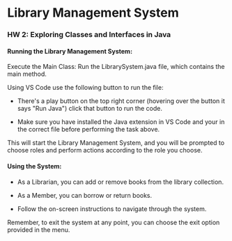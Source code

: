 # Library Management System
### HW 2: Exploring Classes and Interfaces in Java

#### Running the Library Management System:

Execute the Main Class: Run the LibrarySystem.java file, which contains the main method.

Using VS Code use the following button to run the file:

-   There's a play button on the top right corner (hovering over the button it says "Run Java") click that button to run the code.

-   Make sure you have installed the Java extension in VS Code and your in the correct file before performing the task above.

This will start the Library Management System, and you will be prompted to choose roles and perform actions according to the role you choose.

#### Using the System:

-   As a Librarian, you can add or remove books from the library collection.

-   As a Member, you can borrow or return books.

-   Follow the on-screen instructions to navigate through the system.

Remember, to exit the system at any point, you can choose the exit option provided in the menu.
